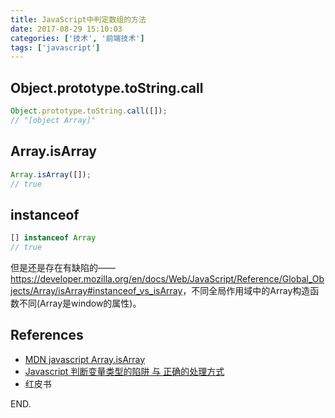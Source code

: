 ```yaml
---
title: JavaScript中判定数组的方法
date: 2017-08-29 15:10:03
categories: ['技术', '前端技术']
tags: ['javascript']
---
```


## Object.prototype.toString.call

```js
Object.prototype.toString.call([]);
// "[object Array]"
```

## Array.isArray

```js
Array.isArray([]);
// true
```

## instanceof

```js
[] instanceof Array
// true
```

但是还是存在有缺陷的——<https://developer.mozilla.org/en/docs/Web/JavaScript/Reference/Global_Objects/Array/isArray#instanceof_vs_isArray>，不同全局作用域中的Array构造函数不同(Array是window的属性)。

## References

- [MDN javascript Array.isArray](https://developer.mozilla.org/en/docs/Web/JavaScript/Reference/Global_Objects/Array/isArray)
- [Javascript 判断变量类型的陷阱 与 正确的处理方式](http://www.cnblogs.com/pspgbhu/p/7149124.html#3734213)
- 红皮书

END.

<!-- more -->
